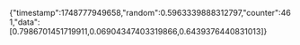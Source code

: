 {"timestamp":1748777949658,"random":0.5963339888312797,"counter":461,"data":[0.7986701451719911,0.06904347403319866,0.6439376440831013]}
